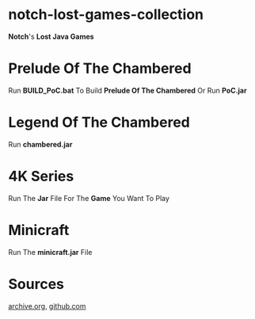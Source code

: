 notch-lost-games-collection
===========================
 **Notch**'s **Lost Java Games**
# Prelude Of The Chambered
 Run **BUILD_PoC.bat** To Build **Prelude Of The Chambered** Or Run **PoC.jar**
# Legend Of The Chambered
 Run **chambered.jar**
# 4K Series
 Run The **Jar** File For The **Game** You Want To Play
# Minicraft
 Run The **minicraft.jar** File
# Sources
 [archive.org](https://www.archive.org/), [github.com](https://www.github.com/)
